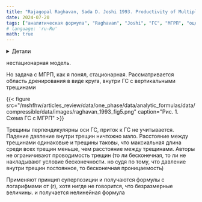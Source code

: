 ```yaml
---
title: "Rajagopal Raghavan, Sada D. Joshi 1993. Productivity of Multiple Drainholes or Fractured Horizontal Wells"
date: 2024-07-20
tags: ["аналитическая формула", "Raghavan", "Joshi", "ГС", "МГРП", "оценка дебита", "упругий режим", "обзор статьи"]
# language: 'ru-Ru'
math: true
---
```



<link rel="stylesheet" href="static/css/alerts.css">

<details>
<summary>Детали</summary>
<dl>
    <dt><b>авторы</b>: Rajagopal Raghavan, Sada D. Joshi </dt>    
    <dt><b>Название</b>: Productivity of Multiple Drainholes or Fractured Horizontal Wells</dt>
    <dt><b>год</b>: 1993</dt>
    <dt><b>doi</b>: <a href ="https://doi.org/10.2118/21263-PA">Cсылка</a></dt>
</dl>
</details>

нестационарная модель. 

Но задача с МГРП, как я понял, стационарная. 
Рассматривается область дренирования в виде круга, внутри ГС с вертикальными трещинами

{{< figure src="/mshfhw/articles_review/data/one_phase/data/analytic_formulas/data/compressible/data/images/raghavan_1993_fig5.png" 
caption="Рис. 1. Схема ГС с МГРП" >}}

Трещины перпендикулярны оси ГС, приток к ГС не учитывается. 
Падение давление внутри трещин ничтожно мало.
Расстояние между трещинами одинаковые и трещины таковы, что максиальная длина среди всех трещин меньше, чем расстояние между трещинами.
Авторы не ограничивают проводимость трещин (то ли бесконечная, то ли не накладывают условие бесконечности. но судя по тому, что давление внутри трещин постоянное, то бесконечная проницаемость)

Применяют принцип суперпозиции и получаются формулы с логарифмами от \(r\), хотя нигде не говорится, что безразмерные величины. 
и получается нелинейная формула